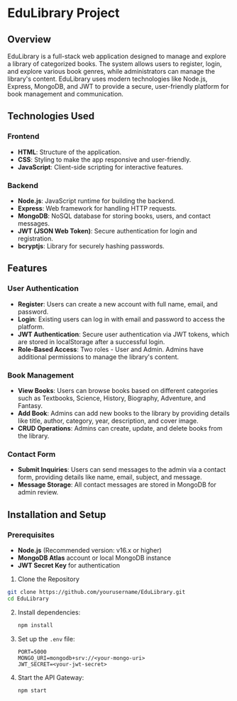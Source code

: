 # EduLibrary Project

## Overview
EduLibrary is a full-stack web application designed to manage and explore a library of categorized books. The system allows users to register, login, and explore various book genres, while administrators can manage the library's content. EduLibrary uses modern technologies like Node.js, Express, MongoDB, and JWT to provide a secure, user-friendly platform for book management and communication.

## Technologies Used

### Frontend
- **HTML**: Structure of the application.
- **CSS**: Styling to make the app responsive and user-friendly.
- **JavaScript**: Client-side scripting for interactive features.

### Backend
- **Node.js**: JavaScript runtime for building the backend.
- **Express**: Web framework for handling HTTP requests.
- **MongoDB**: NoSQL database for storing books, users, and contact messages.
- **JWT (JSON Web Token)**: Secure authentication for login and registration.
- **bcryptjs**: Library for securely hashing passwords.

## Features

### User Authentication
- **Register**: Users can create a new account with full name, email, and password.
- **Login**: Existing users can log in with email and password to access the platform.
- **JWT Authentication**: Secure user authentication via JWT tokens, which are stored in localStorage after a successful login.
- **Role-Based Access**: Two roles - User and Admin. Admins have additional permissions to manage the library's content.

### Book Management
- **View Books**: Users can browse books based on different categories such as Textbooks, Science, History, Biography, Adventure, and Fantasy.
- **Add Book**: Admins can add new books to the library by providing details like title, author, category, year, description, and cover image.
- **CRUD Operations**: Admins can create, update, and delete books from the library.

### Contact Form
- **Submit Inquiries**: Users can send messages to the admin via a contact form, providing details like name, email, subject, and message.
- **Message Storage**: All contact messages are stored in MongoDB for admin review.

## Installation and Setup

### Prerequisites
- **Node.js** (Recommended version: v16.x or higher)
- **MongoDB Atlas** account or local MongoDB instance
- **JWT Secret Key** for authentication

1. Clone the Repository
```bash
git clone https://github.com/yourusername/EduLibrary.git
cd EduLibrary
```

2. Install dependencies:

    ```bash
    npm install
    ```

3. Set up the `.env` file:

    ```env
    PORT=5000
    MONGO_URI=mongodb+srv://<your-mongo-uri>
    JWT_SECRET=<your-jwt-secret>

    ```

4. Start the API Gateway:

    ```bash
    npm start
    ```


